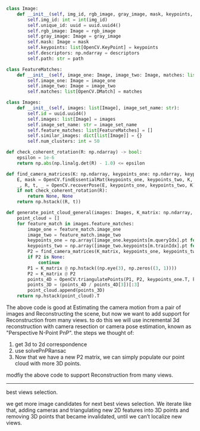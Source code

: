 ```python
class Image:
    def __init__(self, img_id, rgb_image, gray_image, mask, keypoints, descriptors, path):
        self.img_id: int = int(img_id)
        self.unique_id: uuid = uuid.uuid4()
        self.rgb_image: Image = rgb_image
        self.gray_image: Image = gray_image
        self.mask: Image = mask
        self.keypoints: list[OpenCV.KeyPoint] = keypoints
        self.descriptors: np.ndarray = descriptors
        self.path: str = path

class FeatureMatches:
    def __init__(self, image_one: Image, image_two: Image, matches: list[OpenCV.DMatch]):
        self.image_one: Image = image_one
        self.image_two: Image = image_two
        self.matches: list[OpenCV.DMatch] = matches

class Images:
    def __init__(self, images: list[Image], image_set_name: str):
        self.id = uuid.uuid4()
        self.images: list[Image] = images
        self.image_set_name: str = image_set_name
        self.feature_matches: list[FeatureMatches] = []
        self.similar_images: dict[list[Image]] = {}
        self.num_clusters: int = 50

def check_coherent_rotation(R: np.ndarray) -> bool:
    epsilon = 1e-6
    return np.abs(np.linalg.det(R) - 1.0) <= epsilon

def find_camera_matrices(K: np.ndarray, keypoints_one: np.ndarray, keypoints_two: np.ndarray, matches: List) -> Tuple[np.ndarray, np.ndarray]:
    E, mask = OpenCV.findEssentialMat(keypoints_one, keypoints_two, K, method=OpenCV.RANSAC, prob=0.999, threshold=1.0)
    _, R, t, _ = OpenCV.recoverPose(E, keypoints_one, keypoints_two, K)
    if not check_coherent_rotation(R):
        return None, None
    return np.hstack((R, t))

def generate_point_cloud_general(images: Images, K_matrix: np.ndarray, **kwargs) -> np.ndarray:
    point_cloud = []
    for feature_match in images.feature_matches:
        image_one = feature_match.image_one
        image_two = feature_match.image_two
        keypoints_one = np.array([image_one.keypoints[m.queryIdx].pt for m in feature_match.matches])
        keypoints_two = np.array([image_two.keypoints[m.trainIdx].pt for m in feature_match.matches])
        P2 = find_camera_matrices(K_matrix, keypoints_one, keypoints_two, feature_match.matches)
        if P2 is None:
            continue
        P1 = K_matrix @ np.hstack((np.eye(3), np.zeros((3, 1))))
        P2 = K_matrix @ P2
        points_4D = OpenCV.triangulatePoints(P1, P2, keypoints_one.T, keypoints_two.T)
        points_3D = (points_4D / points_4D[3])[:3]
        point_cloud.append(points_3D)
    return np.hstack(point_cloud).T
```

The above code is good at Estimating the camera motion from a pair of images and Reconstructing the scene, but now we want to add support for Reconstruction from many views.
to do this we will use incremental 3d reconstruction with camera resection or camera pose estimation, known as "Perspective N-Point PnP".
the steps we thought of:
1) get 3d to 2d correspondence 
2) use solvePnPRansac
3) Now that we have a new P2 matrix, we can simply populate our point cloud with more 3D points.

modfiy the above code to support Reconstruction from many views.

-----------------------------------------------------------------------------------------------------------------------------------------------------------------------------

best views selection.

we get more image candidates for next best views selection. We iterate like that, adding cameras and triangulating new 2D features into 3D points and removing 3D points that became invalidated, until we can’t localize new views.